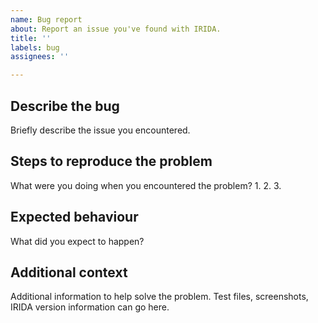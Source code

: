 ```yaml
---
name: Bug report
about: Report an issue you've found with IRIDA.
title: ''
labels: bug
assignees: ''

---
```


## Describe the bug
Briefly describe the issue you encountered.

## Steps to reproduce the problem
What were you doing when you encountered the problem?
1. 
2. 
3. 

## Expected behaviour
What did you expect to happen?


## Additional context
Additional information to help solve the problem.  Test files, screenshots, IRIDA version information can go here.
